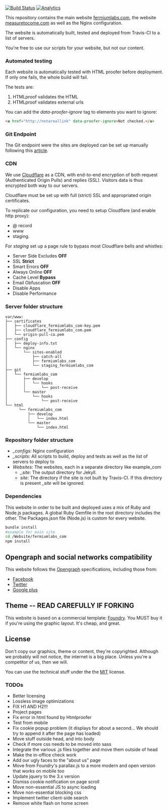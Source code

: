 [![Build Status](https://travis-ci.org/fermiumlabs/website.svg?branch=master)](https://travis-ci.org/fermiumlabs/website) [![Analytics](https://ga-beacon.appspot.com/UA-69533556-3/website/readme/?flat)](https://github.com/igrigorik/ga-beacon)


This repository contains the main website [fermiumlabs.com](https://fermiumlabs.com), the website [measuretocome.com](https://measuretocome.com) as well as the Nginx configuration.

The website is automatically built, tested and deployed from Travis-CI to a list of servers.

You're free to use our scripts for your website, but not our content.

### Automated testing

Each website is automatically tested with HTML proofer before deployment. If only one fails, the whole build will fail.

The tests are:

1. HTMLproof validates the HTML
2. HTMLproof validates external urls

You can add the *data-proofer-ignore* tag to elements you want to ignore:

```html
<a href="http://notareallink" data-proofer-ignore>Not checked.</a>
```


### Git Endpoint

The Git endpoint were the sites are deployed can be set up manually following this [article](http://nicolasgallagher.com/simple-git-deployment-strategy-for-static-sites/).

### CDN 

We use [Cloudflare](cloudflare.com) as a CDN, with end-to-end encryption of both request (Authenticated Origin Pulls) and replies (SSL). Visitors data is thus encrypted both way to our servers.

Cloudflare must be set up with full (strict) SSL and appropriated origin certificates.

To replicate our configuration, you need to setup Cloudflare (and enable http proxy):

* @ record
* www
* staging.

For *staging* set up a page rule to bypass most Cloudflare bells and whistles: 

* Server Side Excludes **OFF**
* SSL **Strict**
* Smart Errors **OFF**
* Always Online **OFF**
* Cache Level **Bypass**
* Email Obfuscation **OFF**
* Disable Apps
* Disable Performance


### Server folder structure
```
var/www:
├── certificates
│   ├── cloudflare_fermiumlabs_com-key.pem
│   ├── cloudflare_fermiumlabs_com.pem
│   └── origin-pull-ca.pem
├── config
│   ├── deploy-info.txt
│   └── nginx
│       └── sites-enabled
│           ├── catch-all
│           ├── fermiumlabs_com
│           └── staging_fermiumlabs_com
├── git
│   └── fermiumlabs_com
│       ├── develop
│       │   └── hooks
│       │       └── post-receive
│       └── master
│           └── hooks
│               └── post-receive
└── html
      └── fermiumlabs_com
          ├── develop
          │   └── index.html
          └── master
              └── index.html
```
### Repository folder structure

* *_configs:* Nginx configuration
* *_scripts:* All scripts to build, deploy and tests as well as the list of servers to deploy to
* *Websites:* The websites, each in a separate directory like example_com 
  * *_site:* The output directory for Jekyll.
  * *site:* The directory if the site is not built by Travis-CI. If this directory is present *_site* will be ignored.
              
              
### Dependencies

This website in order to be built and deployed uses a mix of Ruby and Node.js packages.
A global Ruby Gemfile in the root directory includes the other.
The Packages.json file (Node.js) is custom for every website.

```bash
bundle install
#example for main site
cd /Website/fermiumlabs_com
npm install

```

## Opengraph and social networks compatibility

This website follows the [Opengraph](http://ogp.me/) specifications, including those from:

* [Facebook](https://developers.facebook.com/docs/sharing/opengraph)
* [Twitter](https://dev.twitter.com/cards/markup)
* [Google plus](https://developers.google.com/+/web/snippet/)

## Theme -- READ CAREFULLY IF FORKING

This website is based on a commercial template: [Foundry](http://foundry.mediumra.re).
You MUST buy it if you're using the graphic layout. It's cheap, and great.

## License

Don't copy our graphics, theme or content, they're copyrighted. Although we probably will not notice, the internet is a big place. Unless you're a competitor of us, then we will.

You can use the technical stuff under the the [MIT](https://opensource.org/licenses/MIT) license.

### TODOs

* Better licensing
* Lossless image optimizations
* FIX H1 AND H2!!!
* Project pages
* Fix error in html found by Htmlproofer
* Test from mobile
* Fix cookie popup problem (it displays for about a second... We should try to append it after the page has loaded)
* Move stuff outside head, and into body
* Check if more css needs to be moved into sass
* Integrate the various .js files together and move them outside of head
* Make the in-office check work
* Add our ugly faces to the "about us" page 
* Move from Foundry's parallax.js to a more modern and open version that works on mobile too
* Update jquery to the 3.x version
* Dismiss cookie notification on page scroll
* Move non-essential JS to async loading
* Move non-essential blocking css
* Implement twitter client-side search
* Remove white flash on home screen 
